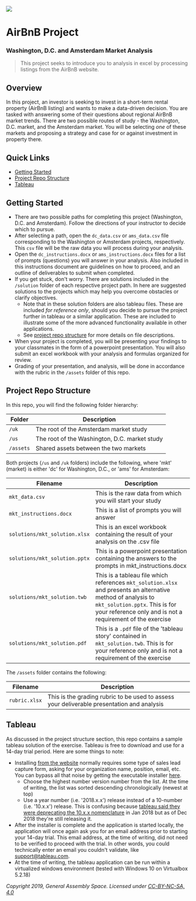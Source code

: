 <!--
Comment space
-->

![](https://ga-dash.s3.amazonaws.com/production/assets/logo-9f88ae6c9c3871690e33280fcf557f33.png)

# AirBnB Project
### Washington, D.C. and Amsterdam Market Analysis

> This project seeks to introduce you to analysis in excel by processing listings from the AirBnB website.

## Overview
In this project, an investor is seeking to invest in a short-term rental property (AirBnB listing) and wants to make a data-driven decision. You are tasked with answering some of their questions about regional AirBnB market trends. There are two possible routes of study - the Washington, D.C. market, and the Amsterdam market. You will be selecting _one_ of these markets and proposing a strategy and case for or against investment in property there.


## Quick Links
- [Getting Started](#getting-started)
- [Project Repo Structure](#project-repo-structure)
- [Tableau](#tableau)

## Getting Started

- There are two possible paths for completing this project (Washington, D.C. and Amsterdam). Follow the directions of your instructor to decide which to pursue. 
- After selecting a path, open the `dc_data.csv` or `ams_data.csv` file corresponding to the Washington or Amsterdam projects, respectively. This `csv` file will be the raw data you will process during your analysis.
- Open the `dc_instructions.docx` or `ams_instructions.docx` files for a list of prompts (questions) you will answer in your analysis. Also included in this instructions document are guidelines on how to proceed, and an outline of deliverables to submit when completed.
- If you get stuck, don't worry. There are solutions included in the `/solution` folder of each respective project path. In here are suggested solutions to the projects which may help you overcome obstacles or clarify objectives.
  - Note that in these solution folders are also tableau files. These are included _for reference only_, should you decide to pursue the project further in tableau or a similar application. These are included to illustrate some of the more advanced functionality available in other applications.
  - See [project repo structure](#project-repo-structure) for more details on file descriptions.
- When your project is completed, you will be presenting your findings to your classmates in the form of a powerpoint presentation. You will also submit an excel workbook with your analysis and formulas organized for review.
- Grading of your presentation, and analysis, will be done in accordance with the rubric in the `/assets` folder of this repo.

## Project Repo Structure

In this repo, you will find the following folder hierarchy:

| Folder | Description |
| -------- | ------------------ |
| `/uk`    | The root of the Amsterdam market study |
| `/us` | The root of the Washington, D.C. market study |
| `/assets` | Shared assets between the two markets |

Both projects (`/us` and `/uk` folders) include the following, where 'mkt' (market) is either 'dc' for Washington, D.C., or 'ams' for Amsterdam:

| Filename | Description |
| -------- | ------------------ |
|`mkt_data.csv` | This is the raw data from which you will start your study |
| `mkt_instructions.docx` | This is a list of prompts you will answer |
| `solutions/mkt_solution.xlsx` | This is an excel workbook containing the result of your analysis on the .csv file |
| `solutions/mkt_solution.pptx` | This is a powerpoint presentation containing the answers to the prompts in mkt_instructions.docx |
| `solutions/mkt_solution.twb` | This is a tableau file which references `mkt_solution.xlsx` and presents an alternative method of analysis to `mkt_solution.pptx`. This is for your reference only and is not a requirement of the exercise |
| `solutions/mkt_solution.pdf` | This is a `.pdf` file of the 'tableau story' contained in `mkt_solution.twb`. This is for your reference only and is not a requirement of the exercise |

The `/assets` folder contains the following:

| Filename | Description |
| -------- | ------------------ |
| `rubric.xlsx` | This is the grading rubric to be used to assess your deliverable presentation and analysis |

## Tableau

As discussed in the project structure section, this repo contains a sample tableau solution of the exercise. Tableau is free to download and use for a 14-day trial period. Here are some things to note:

- Installing [from the website](https://www.tableau.com/products/desktop/download) normally requires some type of sales lead capture form, asking for your organization name, position, email, etc. You can bypass all that noise by getting the executable installer [here](https://www.tableau.com/support/releases). 
  - Choose the highest number version number from the list. At the time of writing, the list was sorted descending chronologically (newest at top)
  - Use a year number (i.e. '2018.x.x') release instead of a 10-number (i.e. '10.x.x') release. This is confusing because [tableau said they were deprecating the 10.x.x nomenclature](https://www.tableau.com/about/blog/2018/1/changing-our-version-numbering-new-software-releases-80853) in Jan 2018 but as of Dec 2018 they're still releasing it.
- After the installer is complete and the application is started locally, the application will once again ask you for an email address prior to starting your 14-day trial. This email address, at the time of writing, did not need to be verified to proceed with the trial. In other words, you could technically enter an email you couldn't validate, like support@tableau.com.
- At the time of writing, the tableau application can be run within a virtualized windows environment (tested with Windows 10 on Virtualbox 5.2.18)

*Copyright 2019, General Assembly Space. Licensed under [CC-BY-NC-SA, 4.0](https://creativecommons.org/licenses/by-nc-sa/4.0/)*
